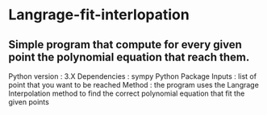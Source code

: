 # Langrage-fit-interlopation
## Simple program that compute for every given point the polynomial equation that reach them.
Python version : 3.X
Dependencies : sympy Python Package
Inputs : list of point that you want to be reached
Method : the program uses the Langrage Interpolation method to find the correct polynomial equation that fit the given points
